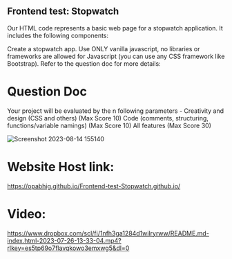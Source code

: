 ## Frontend test: Stopwatch

Our HTML code represents a basic web page for a stopwatch application. It includes the following components:

Create a stopwatch app. Use ONLY vanilla javascript, no libraries or frameworks are allowed for Javascript (you can use any CSS framework like Bootstrap).
Refer to the question doc for more details:

# Question Doc

Your project will be evaluated by the n following parameters -
Creativity and design (CSS and others) (Max Score 10)
Code (comments, structuring, functions/variable namings) (Max Score 10)
All features (Max Score 30)

![Screenshot 2023-08-14 155140](https://github.com/OpAbhiG/Frontend-test-Stopwatch.github.io/assets/110295591/9b6ff5e4-3c0c-42b8-b229-0cfa901e08ce)


# Website Host link:
https://opabhig.github.io/Frontend-test-Stopwatch.github.io/

# Video:
https://www.dropbox.com/scl/fi/1nfh3ga1284d1wilryrww/README.md-index.html-2023-07-26-13-33-04.mp4?rlkey=es5tp69o7flavqkowo3emxwg5&dl=0
